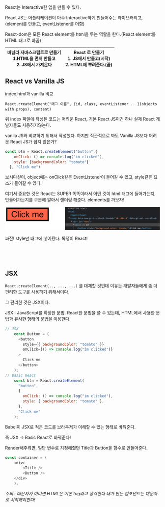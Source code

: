 React는 Interactive한 앱을 만들 수 있다.

React JS는 어플리케이션이 아주 Interactive하게 만들어주는 라이브러리고, (element를 만들고, eventListener를 더함)

React-dom은 모든 React element를 html을 두는 역할을 한다.(React element를 HTML 태그로 바꿈)

| 바닐라 자바스크립트로 만들기<br />1.HTML을 먼저 만들고<br />2. JS에서 가져온다 <br /> | React 로 만들기<br />1. JS에서 만들고(시작)<br />2. HTML에 뿌려준다.(끝)<br /> |
| ------------------------------------------------------------ | ------------------------------------------------------------ |



## React vs Vanilla JS

index.html과 vanilla 비교

`React.createElement("태그 이름", {id, class, eventListener .. }(objects with props), content)`

위 index 파일에 작성된 코드는 어려운 React, 기본 React JS이긴 하나 실제 React 개발자들도 사용하지않는다.

vanila JS와 비교하기 위해서 작성했다. 하지만 직관적으로 봐도 Vanilla JS보다 어려운 React JS가 쉽지 않은가?

```js
const btn = React.createElement("button",{
    onClick: () => console.log("im clicked"),
    style: {backgroundColor: "tomato"}
  }, "Click me") 
```

보시다싶이, object에는 onClick같은 EventListener이 들어갈 수 있고, style같은 요소가 들어갈 수 있다.

여기서 중요한 것은 React는 SUPER 똑똑이라서 어떤 것이 html 태그에 들어가는지, 안들어가는지를 구분해 알아서 랜더링 해준다. elements를 까보자!

![image-20220621151352344](00_Basics%20of%20React.assets/image-20220621151352344.png)

짜잔! style만 태그에 넣어줬다. 똑쟁이 React!

&nbsp;

&nbsp;

## JSX

`React.createElement(.., ..., ...)` 를 대체할 것인데 이유는 개발자들에게 좀 더 편리한 도구를 사용하기 위해서이다.

그 편리한 것은 JSX이다.

JSX : JavaScript를 확장한 문법. React한 문법을 쓸 수 있는데, HTML에서 사용한 문법과 유사한 형태의 문법을 이용한다.

```js
// JSX
    const Button = (
      <button
        style={{ backgroundColor: "tomato" }}
        onClick={() => console.log("im clicked")}
      >
        Click me
      </button>
    );
// Basic React
    const btn = React.createElement(
      "button",
      {
        onClick: () => console.log("im clicked"),
        style: { backgroundColor: "tomato" },
      },
      "Click me"
    );
```

Babel이 JSX로 적은 코드를 브라우저가 이해할 수 있는 형태로 바꿔준다.

즉 JSX => Basic React로 바꿔준다!



Render해주려면, 일단 변수로 지정해줬던 Title과 Button을 함수로 만들어준다.

```js
const container = (
    <div>
	    <Title />
    	<Button />
    </div>
    );
```

_주의 : 대문자가 아니면 HTML은 기본 tag라고 생각한다 내가 만든 컴포넌트는 대문자로 시작해야한다!_
